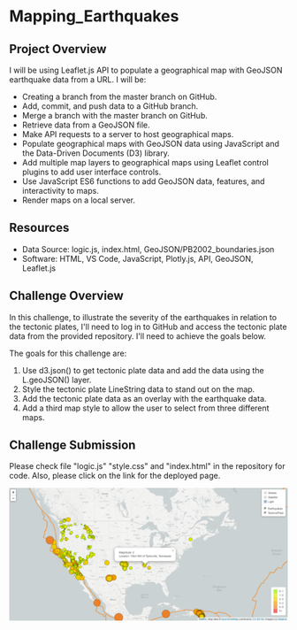 # Mapping_Earthquakes

## Project Overview
I will be using Leaflet.js API to populate a geographical map with GeoJSON earthquake data from a URL. I will be:
  - Creating a branch from the master branch on GitHub.
  - Add, commit, and push data to a GitHub branch.
  - Merge a branch with the master branch on GitHub.
  - Retrieve data from a GeoJSON file.
  - Make API requests to a server to host geographical maps.
  - Populate geographical maps with GeoJSON data using JavaScript and the Data-Driven Documents (D3) library.
  - Add multiple map layers to geographical maps using Leaflet control plugins to add user interface controls.
  - Use JavaScript ES6 functions to add GeoJSON data, features, and interactivity to maps.
  - Render maps on a local server.

## Resources
- Data Source: logic.js, index.html, GeoJSON/PB2002_boundaries.json
- Software: HTML, VS Code, JavaScript, Plotly.js, API, GeoJSON, Leaflet.js

## Challenge Overview
In this challenge, to illustrate the severity of the earthquakes in relation to the tectonic plates, I'll need to log in to GitHub and access the tectonic plate data from the provided repository. I'll need to achieve the goals below.

The goals for this challenge are:
  1. Use d3.json() to get tectonic plate data and add the data using the L.geoJSON() layer.
  2. Style the tectonic plate LineString data to stand out on the map.
  3. Add the tectonic plate data as an overlay with the earthquake data.
  4. Add a third map style to allow the user to select from three different maps.

## Challenge Submission
Please check file "logic.js" "style.css" and "index.html" in the repository for code.
Also, please click on the link for the deployed page.


![](https://github.com/jusnguyen03/Mapping_Earthquakes/blob/Earthquake_Challenge/Earthquake_Challenge/Challenge13EarthquakeMap.png)
